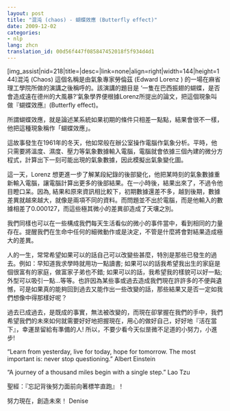 ```yaml
---
layout: post
title: "混沌 (chaos) - 蝴蝶效應 (Butterfly effect)"
date: 2009-12-02
categories:
- nlp
lang: zhcn
translation_id: 00d56f447f085847452018f5f934d4d1
---
```


<p>[img_assist|nid=218|title=|desc=|link=none|align=right|width=144|height=144]混沌 (Chaos) 這個名稱是由氣象專家勞倫茲 (Edward Lorenz ) 的一場在麻省理工學院所做的演講之後稱呼的。該演講的題目是 ‘一隻在巴西振翅的蝴蝶，是否會造成遠在德州的大風暴?’氣象學界便根據Lorenz所提出的論文，把這個現象叫做『蝴蝶效應』(Butterfly effect)。</p>

<p>所謂蝴蝶效應，就是論述某系統如果初期的條件只相差一點點，結果會很不一樣，他把這種現象稱作「蝴蝶效應」。</p>

<p>這故事發生在1961年的冬天，他如常般在辦公室操作電腦作氣象分析。平時，他只需要將溫度、濕度、壓力等氣象數據輸入電腦，電腦就會依據三個內建的微分方程式，計算出下一刻可能出現的氣象數據，因此模擬出氣象變化圖。</p>

<p>這一天，Lorenz 想更進一步了解某段紀錄的後部變化，他把某時刻的氣象數據重新輸入電腦，讓電腦計算出更多的後部結果。在一小時後，結果出來了，不過令他目瞪口呆。因為, 結果和原來資訊相比較下，初期數據還差不多，越到後期，數據差異就越來越大，就像是兩項不同的資料。而問題並不出於電腦，而是他輸入的數據相差了0.000127，而這些極其微小的差異卻造成了天壤之別。</p>

<p>我們同樣也可以在一些構成我們每天生活看似的微小的事件當中，看到相同的力量存在。提醒我們在生命中任何的細微動作或是決定，不管是什麼將會對結果造成極大的差異。</p>

<p>人的一生，常常希望如果可以的話自己可以改變些甚麼，特別是那些已發生的過去。例如：早知道我求學時就用功一點讀書; 如果可以的話我希望我出生的家庭是個很富有的家庭，做富家子弟也不錯; 如果可以的話，我希望我的樣貌可以好一點; 外型可以吸引一點…等等。也許因為某些事或過去造成我們現在許許多的不便與遺憾，可是如果真的能夠回到過去又能作出一些改變的話，那些結果又是否一定如我們想像中得那樣好呢？</p>

<p>過去已成過去，是既成的事實，無法被改變的，而現在卻掌握在我們的手中，我們希望我們的未來如何就需要好好地把握現在，用心的做好自己，好好地『活在當下』，幸運昰留給有準備的人! 所以，不要少看今天似昰微不足道的小努力，小進步! </p>

<p>“Learn from yesterday, live for today, hope for tomorrow. The most important is: never stop questioning.” Albert Einstein</p>

<p>“A journey of a thousand miles begin with a single step.” Lao Tzu</p>

<p>聖經：『忘記背後努力面前向著標竿直跑』！</p>
努力現在，創造未來！
Denise<br>
